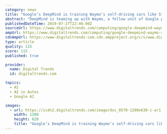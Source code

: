 ```yaml
---
category: news
title: "Google’s DeepMind is training Waymo’s self-driving cars like StarCraft II bots"
abstract: "DeepMind is teaming up with Waymo, a fellow unit of Google parent Alphabet, to train self-driving cars, using the same method that was created to teach artificial intelligence bots how to play StarCraft II. Waymo’s self-driving vehicles utilize neural ..."
publishedDateTime: 2019-07-27T22:46:00Z
sourceUrl: https://www.digitaltrends.com/computing/google-deepmind-waymo-starcraft-ii/
ampUrl: https://www.digitaltrends.com/computing/google-deepmind-waymo-starcraft-ii/?amp
cdnAmpUrl: https://www-digitaltrends-com.cdn.ampproject.org/c/s/www.digitaltrends.com/computing/google-deepmind-waymo-starcraft-ii/?amp
type: article
quality: 115
score: 115
published: true

provider:
  name: Digital Trends
  id: digitaltrends.com

topics:
  - AI
  - AI in Autos
  - Google AI

images:
  - url: https://icdn2.digitaltrends.com/image/dsc_0570-1200x630-c-ar1.91.jpg
    width: 1200
    height: 628
    title: "Google’s DeepMind is training Waymo’s self-driving cars like StarCraft II bots"
---
```

